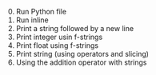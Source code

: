 0. Run Python file
1. Run inline
2. Print a string followed by a new line
3. Print integer usin f-strings
4. Print float using f-strings
5. Print string (using operators and slicing)
6. Using the addition operator with strings
